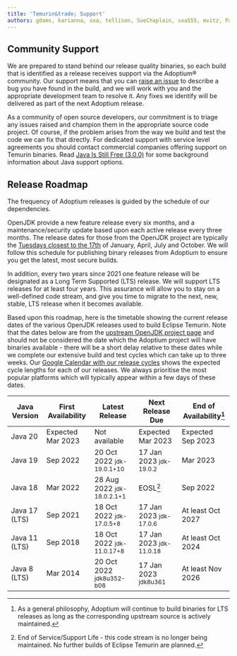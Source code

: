```yaml
---
title: 'Temurin&trade; Support'
authors: gdams, karianna, sxa, tellison, SueChaplain, sxa555, mvitz, ParkerM, M-Davies, Malax, lasombra, practicalli-john, jeffalder, hendrikebbers, douph1, andrew-m-leonard, mr-david-owens, DanHeidinga, sophia-guo, zdtsw
---
```


## Community Support

We are prepared to stand behind our release quality binaries, so each build that is identified as a release receives support
via the Adoptium&reg; community. Our support means that you can [raise an issue](https://github.com/adoptium/adoptium-support/issues/new/choose) to describe a bug you have found in the build, and we will work with you and the appropriate development team to resolve it. Any fixes we identify will be delivered as part of the next Adoptium release.

As a community of open source developers, our commitment is to triage any issues raised and champion them in the appropriate source code project. Of course, if the problem arises from the way we build and test the code we can fix that directly. For dedicated support with service level agreements you should contact commercial companies offering
support on Temurin binaries. Read [Java Is Still Free (3.0.0)](https://medium.com/@javachampions/java-is-still-free-3-0-0-ocrt-2021-bca75c88d23b) for some background information about Java support options.

## Release Roadmap

The frequency of Adoptium releases is guided by the schedule of our dependencies.

OpenJDK provide a new feature release every six months, and a maintenance/security update based upon each active release every three months. The release dates for those from the OpenJDK project are typically the [Tuesdays closest to the 17th](https://www.oracle.com/security-alerts/) of January, April, July and October. We will follow this schedule for publishing binary releases from Adoptium to ensure you get the latest, most secure builds.

In addition, every two years since 2021 one feature release will be designated as a Long Term Supported (LTS) release. We will support LTS releases for at least four years. This assurance will allow you to stay on a well-defined code stream, and give you time to migrate to the next, new, stable, LTS release when it becomes available.

Based upon this roadmap, here is the timetable showing the current release dates of the various OpenJDK releases used to build Eclipse Temurin. Note that the dates below are from the [upstream OpenJDK project page](https://www.java.com/releases) and should not be considered the date which the Adoptium project will have binaries available - there will be a short delay relative to these dates while we complete our extensive build and test cycles which can take up to three
weeks. Our [Google Calendar with our release cycles](https://calendar.google.com/calendar/embed?src=c_56d7263c0ceda87a1678f6144426f23fb53721480b5ff71b073afb51091e5492%40group.calendar.google.com) shows the expected cycle lengths for each of our releases.  We always prioritise the most popular platforms which will typically appear within a few days of these dates.

|Java Version|First Availability| Latest Release               | Next Release Due                  | End of Availability[^1] |
| ---------- | ---------------- | ---------------------------- | --------------------------------- | ----------------------- |
| Java 20    | Expected Mar 2023| Not available                | Expected Mar 2023                 | Expected Sep 2023       |
| Java 19    | Sep 2022     | 20 Oct 2022 <Small>jdk-19.0.1+10</Small> | 17 Jan 2023 <Small>jdk-19.0.2</Small> | Mar 2023    |
| Java 18    | Mar 2022     | 28 Aug 2022 <Small>jdk-18.0.2.1+1</Small>|  EOSL[^2]                 | Sep 2022                |
| Java 17 (LTS)| Sep 2021   | 18 Oct 2022 <Small>jdk-17.0.5+8</Small>  | 17 Jan 2023 <Small>jdk-17.0.6</Small> |At least Oct 2027 |
| Java 11 (LTS)| Sep 2018   | 18 Oct 2022 <Small>jdk-11.0.17+8</Small> | 17 Jan 2023 <Small>jdk-11.0.18</Small> |At least Oct 2024 |
| Java 8 (LTS) | Mar 2014   | 20 Oct 2022 <Small>jdk8u352-b08</Small>  | 17 Jan 2023 <Small>jdk8u361</Small> | At least Nov 2026 |

[^1]: As a general philosophy, Adoptium will continue to build binaries for LTS releases as long as the corresponding upstream source is actively maintained.

[^2]: End of Service/Support Life - this code stream is no longer being maintained. No further builds of Eclipse Temurin are planned.

